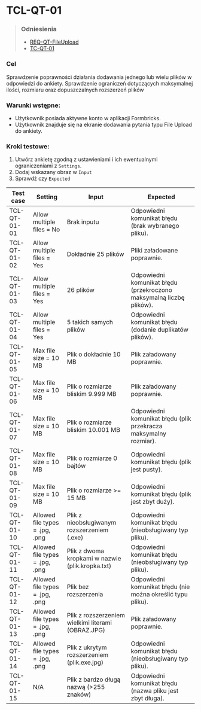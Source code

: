 # TCL-QT-01

> ### Odniesienia
>- [REQ-QT-FileUpload](https://github.com/KWAK-testing/Formbricks-tests/blob/misc-low-level-test-cases-qt/docs/requirements.md#req-qt-fileupload)
>- [TC-QT-01](https://github.com/KWAK-testing/Formbricks-tests/blob/misc-low-level-test-cases-qt/docs/test-cases/high-level/question-types.md#tc-qt-01)

### Cel
Sprawdzenie poprawności działania dodawania jednego lub wielu plików w odpowiedzi do ankiety. Sprawdzenie ograniczeń dotyczących maksymalnej ilości, rozmiaru oraz dopuszczalnych rozszerzeń plików

### Warunki wstępne:
- Użytkownik posiada aktywne konto w aplikacji Formbricks.
- Użytkownik znajduje się na ekranie dodawania pytania typu File Upload do ankiety.

### Kroki testowe:
1. Utwórz ankietę zgodną z ustawieniami i ich ewentualnymi ograniczeniami z `Settings`.
2. Dodaj wskazany obraz w `Input`
3. Sprawdź czy `Expected`

| Test case            | Setting                                      | Input                                                                           | Expected                                                                                       |
|----------------------|----------------------------------------------|--------------------------------------------------------------------------------|-----------------------------------------------------------------------------------------------|
| TCL-QT-01-01         | Allow multiple files = No                   | Brak inputu                                                                    | Odpowiedni komunikat błędu (brak wybranego pliku).                                             |
| TCL-QT-01-02         | Allow multiple files = Yes  | Dokładnie 25 plików                                                            | Pliki załadowane poprawnie.                                                                   |
| TCL-QT-01-03         | Allow multiple files = Yes  | 26 plików                                                                      | Odpowiedni komunikat błędu (przekroczono maksymalną liczbę plików).                           |
| TCL-QT-01-04         | Allow multiple files = Yes                  | 5 takich samych plików                                                         | Odpowiedni komunikat błędu (dodanie duplikatów plików).                                        |
| TCL-QT-01-05         | Max file size = 10 MB                       | Plik o dokładnie 10 MB                                                         | Plik załadowany poprawnie.                                                                    |
| TCL-QT-01-06         | Max file size = 10 MB                       | Plik o rozmiarze bliskim 9.999 MB                                                      | Plik załadowany poprawnie.                                                                    |
| TCL-QT-01-07         | Max file size = 10 MB                       | Plik o rozmiarze bliskim 10.001 MB                                                     | Odpowiedni komunikat błędu (plik przekracza maksymalny rozmiar).                              |
| TCL-QT-01-08         | Max file size = 10 MB                       | Plik o rozmiarze 0 bajtów                                                      | Odpowiedni komunikat błędu (plik jest pusty).                                                 |
| TCL-QT-01-09         | Max file size = 10 MB                       | Plik o rozmiarze >= 15 MB                                                          | Odpowiedni komunikat błędu (plik jest zbyt duży).                                             |
| TCL-QT-01-10         | Allowed file types = .jpg, .png             | Plik z nieobsługiwanym rozszerzeniem (.exe)                                    | Odpowiedni komunikat błędu (nieobsługiwany typ pliku).                                        |
| TCL-QT-01-11         | Allowed file types = .jpg, .png             | Plik z dwoma kropkami w nazwie (plik.kropka.txt)                               | Odpowiedni komunikat błędu (nieobsługiwany typ pliku).                                        |
| TCL-QT-01-12         | Allowed file types = .jpg, .png             | Plik bez rozszerzenia                                                          | Odpowiedni komunikat błędu (nie można określić typu pliku).                                   |
| TCL-QT-01-13         | Allowed file types = .jpg, .png             | Plik z rozszerzeniem wielkimi literami (OBRAZ.JPG)                             | Plik załadowany poprawnie.                                                                    |
| TCL-QT-01-14         | Allowed file types = .jpg, .png             | Plik z ukrytym rozszerzeniem (plik.exe.jpg)                                    | Odpowiedni komunikat błędu (nieobsługiwany typ pliku).                                        |
| TCL-QT-01-15         | N/A                                         | Plik z bardzo długą nazwą (>255 znaków)                                        | Odpowiedni komunikat błędu (nazwa pliku jest zbyt długa).                                     |

